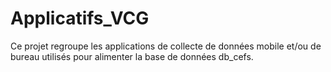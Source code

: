 # Applicatifs_VCG

Ce projet regroupe les applications de collecte de données mobile et/ou de bureau utilisés pour alimenter la base de données db_cefs.
